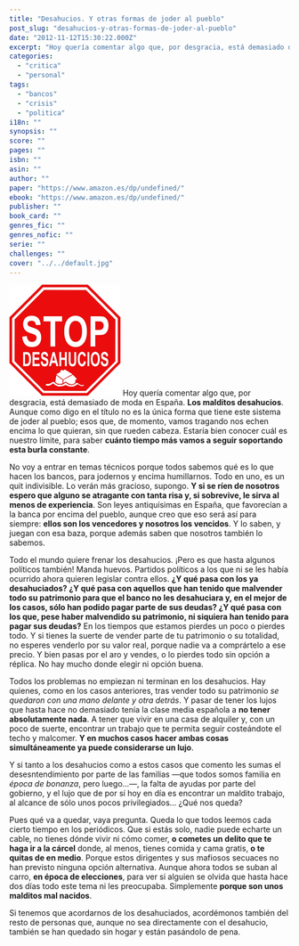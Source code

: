```yaml
---
title: "Desahucios. Y otras formas de joder al pueblo"
post_slug: "desahucios-y-otras-formas-de-joder-al-pueblo"
date: "2012-11-12T15:30:22.000Z"
excerpt: "Hoy quería comentar algo que, por desgracia, está demasiado de moda en España. Los malditos desahucios. Aunque como digo en el título no es la única forma que tiene este sistema de joder al pueblo; esos que, de momento, vamos tragando nos echen encima lo que quieran, sin que rueden cabeza. Estaría bien conocer cuál es nuestro límite, para saber cuánto tiempo más vamos a seguir soportando esta burla constante."
categories: 
  - "critica"
  - "personal"
tags: 
  - "bancos"
  - "crisis"
  - "politica"
i18n: ""
synopsis: ""
score: ""
pages: ""
isbn: ""
asin: ""
author: ""
paper: "https://www.amazon.es/dp/undefined/"
ebook: "https://www.amazon.es/dp/undefined/"
publisher: ""
book_card: ""
genres_fic: ""
genres_nofic: ""
serie: ""
challenges: ""
cover: "../../default.jpg"
---
```


![](images/STOP-desahucios.png "STOP desahucios") Hoy quería comentar algo que, por desgracia, está demasiado de moda en España. **Los malditos desahucios**. Aunque como digo en el título no es la única forma que tiene este sistema de joder al pueblo; esos que, de momento, vamos tragando nos echen encima lo que quieran, sin que rueden cabeza. Estaría bien conocer cuál es nuestro límite, para saber **cuánto tiempo más vamos a seguir soportando esta burla constante**.

No voy a entrar en temas técnicos porque todos sabemos qué es lo que hacen los bancos, para jodernos y encima humillarnos. Todo en uno, es un quit indivisible. Lo verán más gracioso, supongo. **Y si se ríen de nosotros espero que alguno se atragante con tanta risa y, si sobrevive, le sirva al menos de experiencia**. Son leyes antiquísimas en España, que favorecían a la banca por encima del pueblo, aunque creo que eso será así para siempre: **ellos son los vencedores y nosotros los vencidos**. Y lo saben, y juegan con esa baza, porque además saben que nosotros también lo sabemos.

Todo el mundo quiere frenar los desahucios. ¡Pero es que hasta algunos políticos también! Manda huevos. Partidos políticos a los que ni se les había ocurrido ahora quieren legislar contra ellos. **¿Y qué pasa con los ya desahuciados? ¿Y qué pasa con aquellos que han tenido que malvender todo su patrimonio para que el banco no les desahuciara y, en el mejor de los casos, sólo han podido pagar parte de sus deudas? ¿Y qué pasa con los que, pese haber malvendido su patrimonio, ni siquiera han tenido para pagar sus deudas?** En los tiempos que estamos pierdes un poco o pierdes todo. Y si tienes la suerte de vender parte de tu patrimonio o su totalidad, no esperes venderlo por su valor real, porque nadie va a comprártelo a ese precio. Y bien pasas por el aro y vendes, o lo pierdes todo sin opción a réplica. No hay mucho donde elegir ni opción buena.

Todos los problemas no empiezan ni terminan en los desahucios. Hay quienes, como en los casos anteriores, tras vender todo su patrimonio _se quedaron con una mano delante y otra detrás_. Y pasar de tener los lujos que hasta hace no demasiado tenía la clase media española a **no tener absolutamente nada**. A tener que vivir en una casa de alquiler y, con un poco de suerte, encontrar un trabajo que te permita seguir costeándote el techo y malcomer. **Y en muchos casos hacer ambas cosas simultáneamente ya puede considerarse un lujo**.

Y si tanto a los desahucios como a estos casos que comento les sumas el desesntendimiento por parte de las familias —que todos somos familia en _época de bonanza_, pero luego…—, la falta de ayudas por parte del gobierno, y el lujo que de por sí hoy en día es encontrar un maldito trabajo, al alcance de sólo unos pocos privilegiados… ¿Qué nos queda?

Pues qué va a quedar, vaya pregunta. Queda lo que todos leemos cada cierto tiempo en los periódicos. Que si estás solo, nadie puede echarte un cable, no tienes dónde vivir ni cómo comer, **o cometes un delito que te haga ir a la cárcel** donde, al menos, tienes comida y cama gratis, **o te quitas de en medio**. Porque estos dirigentes y sus mafiosos secuaces no han previsto ninguna opción alternativa. Aunque ahora todos se suban al carro, **en época de elecciones**, para ver si alguien se olvida que hasta hace dos días todo este tema ni les preocupaba. Simplemente **porque son unos malditos mal nacidos**.

Si tenemos que acordarnos de los desahuciados, acordémonos también del resto de personas que, aunque no sea directamente con el desahucio, también se han quedado sin hogar y están pasándolo de pena.
